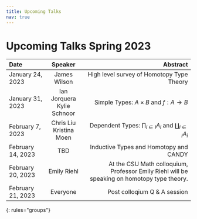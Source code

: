 ```yaml
---
title: Upcoming Talks
nav: true
---
```


# Upcoming Talks Spring 2023

| Date | Speaker | <span style="display: inline-block; width:100%">Abstract</span>|
|:--------|:-------:|--------:|
|  January 24, 2023  | James Wilson | High level survey of Homotopy Type Theory |
|  January 31, 2023  | Ian Jorquera <br> Kylie Schnoor | Simple Types: $A \times B$ and $f: A \rightarrow B$ |
|  February 7, 2023 | Chris Liu <br> Kristina Moen | Dependent Types: $\prod_{i \in I}A_i$ and $\coprod_{i \in I}A_i$ |
|  February 14, 2023 | TBD | Inductive Types and Homotopy and CANDY |
|  February 20, 2023 | Emily Riehl | At the CSU Math colloquium, Professor Emily Riehl will be speaking on homotopy type theory. |
|  February 21, 2023 | Everyone | Post colloqium Q & A session |
{: rules="groups"}
